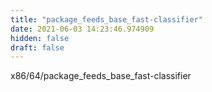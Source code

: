 ```yaml
---
title: "package_feeds_base_fast-classifier"
date: 2021-06-03 14:23:46.974909
hidden: false
draft: false
---
```


x86/64/package_feeds_base_fast-classifier

